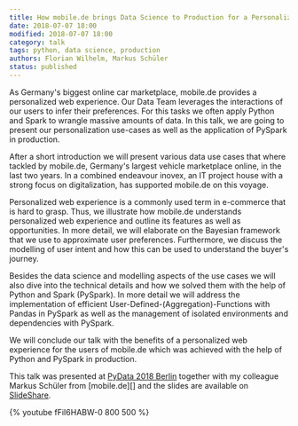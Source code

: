 ```yaml
---
title: How mobile.de brings Data Science to Production for a Personalized Web Experience
date: 2018-07-07 18:00
modified: 2018-07-07 18:00
category: talk
tags: python, data science, production
authors: Florian Wilhelm, Markus Schüler
status: published
---
```



As Germany's biggest online car marketplace, mobile.de provides a personalized web experience. Our Data Team leverages the interactions of our users to infer their preferences. For this tasks we often apply Python and Spark to wrangle massive amounts of data. In this talk, we are going to present our personalization use-cases as well as the application of PySpark in production.

After a short introduction we will present various data use cases that where tackled by mobile.de, Germany's largest vehicle marketplace online, in the last two years. In a combined endeavour inovex, an IT project house with a strong focus on digitalization, has supported mobile.de on this voyage.

Personalized web experience is a commonly used term in e-commerce that is hard to grasp. Thus, we illustrate how mobile.de understands personalized web experience and outline its features as well as opportunities. In more detail, we will elaborate on the Bayesian framework that we use to approximate user preferences. Furthermore, we discuss the modelling of user intent and how this can be used to understand the buyer's journey.

Besides the data science and modelling aspects of the use cases we will also dive into the technical details and how we solved them with the help of Python and Spark (PySpark). In more detail we will address the implementation of efficient User-Defined-(Aggregation)-Functions with Pandas in PySpark as well as the management of isolated environments and dependencies with PySpark.

We will conclude our talk with the benefits of a personalized web experience for the users of mobile.de which was achieved with the help of Python and PySpark in production.


This talk was presented at [PyData 2018 Berlin][] together with my colleague Markus Schüler from [mobile.de][] and the slides are available on [SlideShare][].

{% youtube fFiI6HABW-0 800 500 %}

[PyData 2018 Berlin]: https://pydata.org/berlin2018/schedule/presentation/59/
[SlideShare]: https://www.slideshare.net/FlorianWilhelm2/how-mobilede-brings-data-science-to-production-for-a-personalized-web-experience
